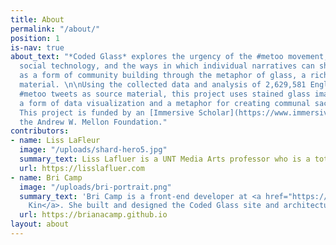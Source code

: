 ```yaml
---
title: About
permalink: "/about/"
position: 1
is-nav: true
about_text: "*Coded Glass* explores the urgency of the #metoo movement, the role of
  social technology, and the ways in which individual narratives can shape the web
  as a form of community building through the metaphor of glass, a rich art historical
  material. \n\nUsing the collected data and analysis of 2,629,581 English-language
  #metoo tweets as source material, this project uses stained glass imagery as both
  a form of data visualization and a metaphor for creating communal sacred space.
  This project is funded by an [Immersive Scholar](https://www.immersivescholar.org/) residency at the [NCSU Libraries](https://www.lib.ncsu.edu/), and
  the Andrew W. Mellon Foundation."
contributors:
- name: Liss LaFleur
  image: "/uploads/shard-hero5.jpg"
  summary_text: Liss Lafluer is a UNT Media Arts professor who is a total badass.
  url: https://lisslafluer.com
- name: Bri Camp
  image: "/uploads/bri-portrait.png"
  summary_text: 'Bri Camp is a front-end developer at <a href="https://fictivekin.com">Fictive
    Kin</a>. She built and designed the Coded Glass site and architecture. '
  url: https://brianacamp.github.io
layout: about
---
```

